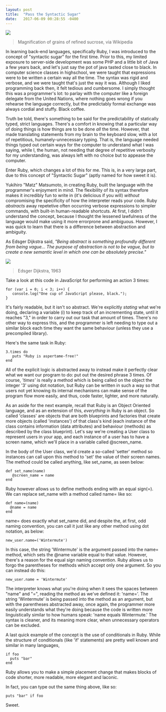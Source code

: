 ```yaml
---
layout: post
title:  "Pass the Syntactic Sugar"
date:   2017-06-09 00:28:55 -0400
---
```



![](https://upload.wikimedia.org/wikipedia/commons/thumb/5/56/Sugar_2xmacro.jpg/310px-Sugar_2xmacro.jpg)
> Magnification of grains of refined sucrose, via Wikipedia

In learning back-end languages, specifically Ruby, I was introduced to the concept of "syntactic sugar" for the first time. Prior to this, my limited exposure to server-side development was some PHP and a little bit of Java a few years back, and let's just say the pot of java tasted close to black. In computer science classes in highschool, we were taught that expressions were to be written a certain way all the time. The syntax was rigid and verbose, and we were taught that's just the way it was. Although I liked programming back then, it felt tedious and cumbersome. I simply thought this was a programmer's lot: to parlay with the computer like a foreign delegate from the United Nations, where nothing goes wrong if you rehearse the language correctly, but the predictably formal exchange was always cordial and stuffy. Black coffee.

Truth be told, there's something to be said for the predictability of statically typed, strict languages. There's a comfort in knowing that a particular way of doing things is how things are to be done *all* the time. However, that made translating statements from my brain to the keyboard slow, with a lot of repetitious, humanely-unnecessary typing. That is, the language needed things typed out certain ways for the computer to understand what I was saying, while I, the human, not needing that degree of repetitive verbosity for my understanding, was always left with no choice but to appease the computer. 

Enter Ruby, which changes a lot of this for me. This is, in a very large part, due to this concept of "Syntactic Sugar" (aptly named for how sweet it is).

Yukihiro "Matz" Matsumoto, in creating Ruby, built the language with the programmer's enjoyment in mind. The flexibility of its syntax therefore makes it incredibly fun to write in (it's delicious if you will) *without* compromising the specificity of how the interpreter reads your code. Ruby *abstracts* away repetetive often occurring verbose expressions to simpler commands, with built-in human-readable shortcuts. At first, I didn't understand the concept, because I thought the lessened lawfulness of the language would make using it more errorprone and ambiguous. However, I was quick to learn that there is a difference between abstraction and ambiguity. 

As Edsger Dijkstra said, *"Being abstract is something profoundly different from being vague... The purpose of abstraction is not to be vague, but to create a new semantic level in which one can be absolutely precise."*

![](http://www.dijkstrascry.com/sites/default/files/dijk1963.jpg)
>  Edsger Dijkstra, 1963


Take a look at this code in JavaScript for performing an action 3 times:

```
for (var i = 0; i < 3; i++) {
   console.log("One cup of JavaScript please, black.");
}
```

It's fairly readable, but it isn't so abstract. We're explicitly *stating* what we're doing, declaring a variable (i) to keep track of an incrementing state, until it reaches "3," in order to carry out our task that amount of times. There's no other way to express this, and the programmer is left needing to type out a similar block each time they want the same behaviour (unless they use a precompiled library).

Here's the same task in Ruby:

```
3.times do
   puts "Ruby is aspertame-free!"
end
```

All of the explicit logic is abstracted away to instead make it perfectly clear what we want our program to do: put out the desired phrase 3 times. Of course, *'times'* is really a method which is being called on the object the integer '3' using dot notation, but Ruby can be written in such a way so that users not yet knowing its internal mechanisms can make sense of the program flow more easily, and thus, code faster, lighter, and more naturally.

As an aside for the next example, recall that Ruby is an Object Oriented language, and as an extension of this, *everything* in Ruby is an object. So called 'classes' are objects that are both blueprints and factories that create more objects (called 'instances') of that class's kind (each instance of the class contains information (data attributes) and behaviour (methods) as described by the class blueprint). Let's say we're creating a User class to represent users in your app, and each instance of a user has to have a screen name, which we'll place in a variable called @screen_name. 

In the body of the User class, we'd create a so-called 'setter' method so instances can call upon this method to 'set' the value of their screen names. The method could be called anything, like set_name, as seen below:

```
def set_name(name)
   @screen_name = name
end
```

Ruby however allows us to define methods ending with an equal sign(=). We can replace set_name with a method called name= like so:

```
def name=(name)
  @name = name
end
```

name= does exactly what set_name did, and despite the, at first, odd naming convention, you can call it just like any other method using dot notation, as below:

```
new_user.name=('Wintermute')
```

In this case, the string 'Wintermute' is the argument passed into the name= method, which sets the @name variable equal to that value. However, there's a reason for the equal sign naming convention. Ruby allows us to forgo the parentheses for methods which accept only one argument. So you can instead do this:

```
new_user.name = 'Wintermute'
```

The interpreter knows what you're doing when it sees the spaces between "name" and "=", reading the method as we've defined it: 'name='. The string 'Wintermute' is being passed into the method as an argument, but with the parentheses abstracted away, once again, the programmer more easily understands what they're doing because the code is written more linguistically similar to how humans speak: 'name equals Wintermute.' The syntax is cleaner, and its meaning more clear, when unnecessary operators can be excluded. 

A last quick example of the concept is the use of conditionals in Ruby. While the structure of conditionals (like 'if' statements) are pretty well known and similar in many languages,

```
if foo
  puts "bar"
end
```

Ruby allows you to make a simple placement change that makes blocks of code shorter, more readable, more elegant and laconic. 

In fact, you can type out the same thing above, like so:

```
puts "bar" if foo
```

Sweet.


